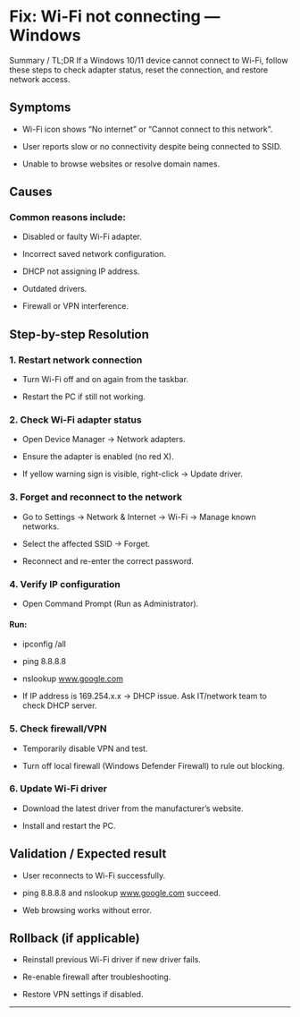 # Fix: Wi-Fi not connecting — Windows

Summary / TL;DR
If a Windows 10/11 device cannot connect to Wi-Fi, follow these steps to check adapter status, reset the connection, and restore network access.


## Symptoms

* Wi-Fi icon shows “No internet” or “Cannot connect to this network”.

* User reports slow or no connectivity despite being connected to SSID.

* Unable to browse websites or resolve domain names.



## Causes

### Common reasons include:

* Disabled or faulty Wi-Fi adapter.

* Incorrect saved network configuration.

* DHCP not assigning IP address.

* Outdated drivers.

* Firewall or VPN interference.


## Step-by-step Resolution

### 1. Restart network connection

* Turn Wi-Fi off and on again from the taskbar.

* Restart the PC if still not working.

### 2. Check Wi-Fi adapter status

* Open Device Manager → Network adapters.

* Ensure the adapter is enabled (no red X).

* If yellow warning sign is visible, right-click → Update driver.

### 3. Forget and reconnect to the network

* Go to Settings → Network & Internet → Wi-Fi → Manage known networks.

* Select the affected SSID → Forget.

* Reconnect and re-enter the correct password.

### 4. Verify IP configuration

* Open Command Prompt (Run as Administrator).

#### Run:

* ipconfig /all
* ping 8.8.8.8
* nslookup www.google.com

* If IP address is 169.254.x.x → DHCP issue. Ask IT/network team to check DHCP server.

### 5. Check firewall/VPN

* Temporarily disable VPN and test.

* Turn off local firewall (Windows Defender Firewall) to rule out blocking.

### 6. Update Wi-Fi driver

* Download the latest driver from the manufacturer’s website.

* Install and restart the PC.

## Validation / Expected result

* User reconnects to Wi-Fi successfully.

* ping 8.8.8.8 and nslookup www.google.com succeed.

* Web browsing works without error.

## Rollback (if applicable)

* Reinstall previous Wi-Fi driver if new driver fails.

* Re-enable firewall after troubleshooting.

* Restore VPN settings if disabled.

---
